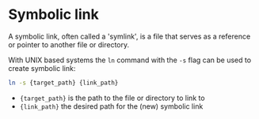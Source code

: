# Symbolic link

A symbolic link, often called a 'symlink', is a file that serves as a reference or pointer to another file or directory.

With UNIX based systems the `ln` command with the `-s` flag can be used to create symbolic link:

```sh
ln -s {target_path} {link_path}
```

- `{target_path}` is the path to the file or directory to link to
- `{link_path}` the desired path for the (new) symbolic link

